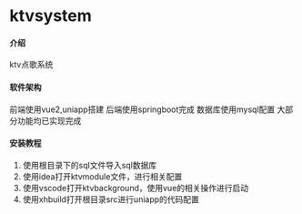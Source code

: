 # ktvsystem

#### 介绍
ktv点歌系统

#### 软件架构
前端使用vue2,uniapp搭建
后端使用springboot完成
数据库使用mysql配置
大部分功能均已实现完成


#### 安装教程

1.  使用根目录下的sql文件导入sql数据库
2.  使用idea打开ktvmodule文件，进行相关配置
3.  使用vscode打开ktvbackground，使用vue的相关操作进行启动
4.  使用xhbuild打开根目录src进行uniapp的代码配置
